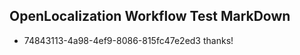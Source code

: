 ## OpenLocalization Workflow Test MarkDown
* 74843113-4a98-4ef9-8086-815fc47e2ed3 thanks!

<!--HONumber=Jul16_HO4-->


